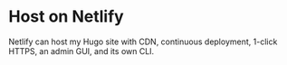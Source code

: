 # Host on Netlify
Netlify can host my Hugo site with CDN, continuous deployment, 1-click HTTPS, an admin GUI, and its own CLI.
